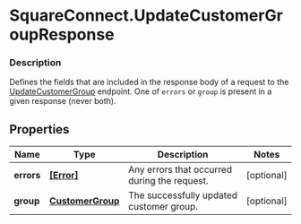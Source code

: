 # SquareConnect.UpdateCustomerGroupResponse

### Description

Defines the fields that are included in the response body of a request to the [UpdateCustomerGroup](#endpoint-updatecustomergroup) endpoint.  One of `errors` or `group` is present in a given response (never both).

## Properties
Name | Type | Description | Notes
------------ | ------------- | ------------- | -------------
**errors** | [**[Error]**](Error.md) | Any errors that occurred during the request. | [optional] 
**group** | [**CustomerGroup**](CustomerGroup.md) | The successfully updated customer group. | [optional] 


